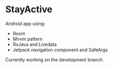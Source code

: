 # StayActive
Android app using:
- Room
- Mvvm pattern
- RxJava and Livedata
- Jetpack navigation component and SafeArgs

Currently working on the development branch.
